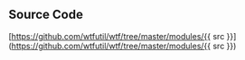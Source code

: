## Source Code

[https://github.com/wtfutil/wtf/tree/master/modules/{{ src }}](https://github.com/wtfutil/wtf/tree/master/modules/{{ src }})